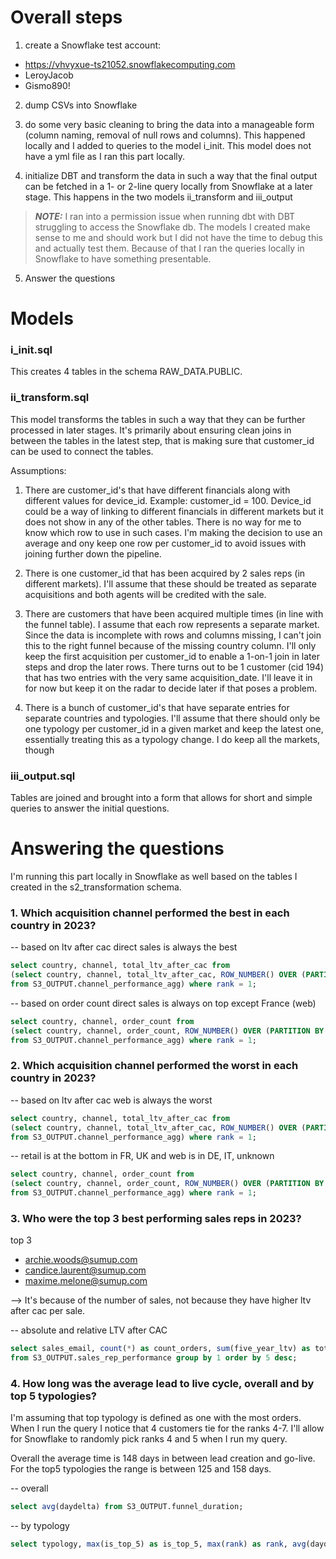 # Overall steps

1) create a Snowflake test account:
- https://vhvyxue-ts21052.snowflakecomputing.com
- LeroyJacob
- Gismo890!

2) dump CSVs into Snowflake

3) do some very basic cleaning to bring the data into a manageable form (column naming, removal of null rows and columns). This happened locally and I added to queries to the model i_init. This model does not have a yml file as I ran this part locally.

4) initialize DBT and transform the data in such a way that the final output can be fetched in a 1- or 2-line query locally from Snowflake at a later stage. This happens in the two models ii_transform and iii_output

> **_NOTE:_** I ran into a permission issue when running dbt with DBT struggling to access the Snowflake db. The models I created make sense to me and should work but I did not have the time to debug this and actually test them. Because of that I ran the queries locally in Snowflake to have something presentable.

5) Answer the questions

# Models

### i_init.sql

This creates 4 tables in the schema RAW_DATA.PUBLIC.

### ii_transform.sql

This model transforms the tables in such a way that they can be further processed in later stages. It's primarily about ensuring clean joins in between the tables in the latest step, that is making sure that customer_id can be used to connect the tables.

Assumptions:

1) There are customer_id's that have different financials along with different values for device_id. Example: customer_id = 100. Device_id could be a way of linking to different financials in different markets but it does not show in any of the other tables. There is no way for me to know which row to use in such cases. I'm making the decision to use an average and ony keep one row per customer_id to avoid issues with joining further down the pipeline.

2) There is one customer_id that has been acquired by 2 sales reps (in different markets). I'll assume that these should be treated as separate acquisitions and both agents will be credited with the sale. 

3) There are customers that have been acquired multiple times (in line with the funnel table). I assume that each row represents a separate market. Since the data is incomplete with rows and columns missing, I can't join this to the right funnel because of the missing country column. I'll only keep the first acquisition per customer_id to enable a 1-on-1 join in later steps and drop the later rows. There turns out to be 1 customer (cid 194) that has two entries with the very same acquisition_date. I'll leave it in for now but keep it on the radar to decide later if that poses a problem.

4) There is a bunch of customer_id's that have separate entries for separate countries and typologies. I'll assume that there should only be one typology per customer_id in a given market and keep the latest one, essentially treating this as a typology change. I do keep all the markets, though

### iii_output.sql

Tables are joined and brought into a form that allows for short and simple queries to answer the initial questions.

# Answering the questions

I'm running this part locally in Snowflake as well based on the tables I created in the s2_transformation schema.

### 1. Which acquisition channel performed the best in each country in 2023?

-- based on ltv after cac direct sales is always the best
``` sql
select country, channel, total_ltv_after_cac from
(select country, channel, total_ltv_after_cac, ROW_NUMBER() OVER (PARTITION BY country ORDER BY total_ltv_after_cac desc) AS rank
from S3_OUTPUT.channel_performance_agg) where rank = 1;
```

-- based on order count direct sales is always on top except France (web)
``` sql
select country, channel, order_count from
(select country, channel, order_count, ROW_NUMBER() OVER (PARTITION BY country ORDER BY order_count desc) AS rank
from S3_OUTPUT.channel_performance_agg) where rank = 1;
```

### 2. Which acquisition channel performed the worst in each country in 2023?

-- based on ltv after cac web is always the worst
``` sql
select country, channel, total_ltv_after_cac from
(select country, channel, total_ltv_after_cac, ROW_NUMBER() OVER (PARTITION BY country ORDER BY total_ltv_after_cac asc) AS rank
from S3_OUTPUT.channel_performance_agg) where rank = 1;
```

-- retail is at the bottom in FR, UK and web is in DE, IT, unknown
``` sql
select country, channel, order_count from
(select country, channel, order_count, ROW_NUMBER() OVER (PARTITION BY country ORDER BY order_count asc) AS rank
from S3_OUTPUT.channel_performance_agg) where rank = 1;
```

### 3. Who were the top 3 best performing sales reps in 2023?

top 3
- archie.woods@sumup.com
- candice.laurent@sumup.com
- maxime.melone@sumup.com

--> It's because of the number of sales, not because they have higher ltv after cac per sale.

-- absolute and relative LTV after CAC
``` sql
select sales_email, count(*) as count_orders, sum(five_year_ltv) as total_5yr_ltv, sum(cac) as total_cac, sum(ltv_after_cac) total_ltv_after_cac, sum(ltv_after_cac)/count(*) as relative_ltv_after_cac
from S3_OUTPUT.sales_rep_performance group by 1 order by 5 desc;
```

### 4. How long was the average lead to live cycle, overall and by top 5 typologies?

I'm assuming that top typology is defined as one with the most orders. When I run the query I notice that 4 customers tie for the ranks 4-7. I'll allow for Snowflake to randomly pick ranks 4 and 5 when I run my query.

Overall the average time is 148 days in between lead creation and go-live. For the top5 typologies the range is between 125 and 158 days.

-- overall
``` sql
select avg(daydelta) from S3_OUTPUT.funnel_duration;
```

-- by typology
``` sql
select typology, max(is_top_5) as is_top_5, max(rank) as rank, avg(daydelta) from S3_OUTPUT.funnel_duration group by 1 order by rank asc limit 5;
```
